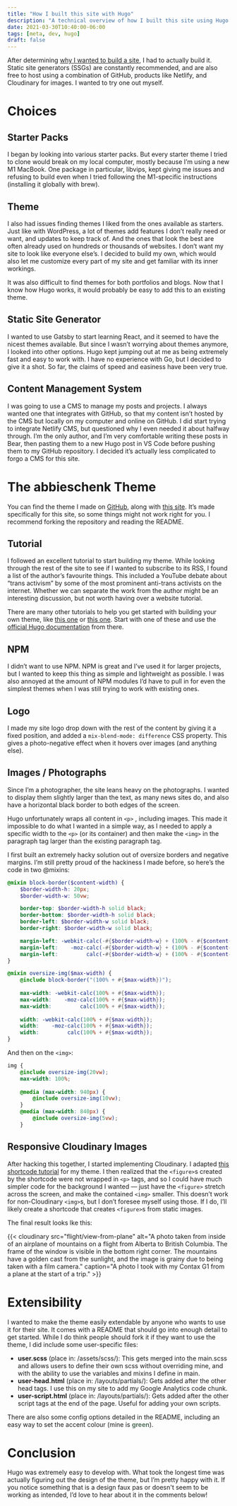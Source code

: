 ```yaml
---
title: "How I built this site with Hugo"
description: "A technical overview of how I built this site using Hugo and a custom theme."
date: 2021-03-30T10:40:00-06:00
tags: [meta, dev, hugo]
draft: false
---
```

After determining [why I wanted to build a site](/posts/why-built-site/), I had to actually build it. Static site generators (SSGs) are constantly recommended, and are also free to host using a combination of GitHub, products like Netlify, and Cloudinary for images. I wanted to try one out myself.

# Choices
## Starter Packs
I began by looking into various starter packs.  But every starter theme I tried to clone would break on my local computer, mostly because I’m using a new M1 MacBook. One package in particular, libvips, kept giving me issues and refusing to build even when I tried following the M1-specific instructions (installing it globally with brew).

## Theme
I also had issues finding themes I liked from the ones available as starters. Just like with WordPress, a lot of themes add features I don’t really need or want, and updates to keep track of. And the ones that look the best are often already used on hundreds or thousands of websites. I don’t want my site to look like everyone else’s. I decided to build my own, which would also let me customize every part of my site and get familiar with its inner workings.

It was also difficult to find themes for both portfolios and blogs. Now that I know how Hugo works, it would probably be easy to add this to an existing theme.

## Static Site Generator
I wanted to use Gatsby to start learning React, and it seemed to have the nicest themes available. But since I wasn’t worrying about themes anymore, I looked into other options. Hugo kept jumping out at me as being extremely fast and easy to work with. I have no experience with Go, but I decided to give it a shot. So far, the claims of speed and easiness have been very true.

## Content Management System
I was going to use a CMS to manage my posts and projects. I always wanted one that integrates with GitHub, so that my content isn’t hosted by the CMS but locally on my computer and online on GitHub. I did start trying to integrate Netlify CMS, but questioned why I even needed it about halfway through. I’m the only author, and I’m very comfortable writing these posts in Bear, then pasting them to a new Hugo post in VS Code before pushing them to my GitHub repository. I decided it’s actually less complicated to forgo a CMS for this site.

# The abbieschenk Theme
You can find the theme I made on [GitHub](https://github.com/abbieschenk/hugo-theme-abbieschenk), along with [this site](https://github.com/abbieschenk/abbieschenk.com). It’s made specifically for this site, so some things might not work right for you. I recommend forking the repository and reading the README.

## Tutorial
I followed an excellent tutorial to start building my theme. While looking through the rest of the site to see if I wanted to subscribe to its RSS, I found a list of the author’s favourite things. This included a YouTube debate about “trans activism” by some of the most prominent anti-trans activists on the internet. Whether we can separate the work from the author might be an interesting discussion, but not worth having over a website tutorial.

There are many other tutorials to help you get started with building your own theme, like [this one](https://retrolog.io/blog/creating-a-hugo-theme-from-scratch/) or [this one](https://pakstech.com/blog/create-hugo-theme/). Start with one of these and use the [official Hugo documentation](https://gohugo.io/documentation/) from there.

## NPM
I didn’t want to use NPM. NPM is great and I’ve used it for larger projects, but I wanted to keep this thing as simple and lightweight as possible. I was also annoyed at the amount of NPM modules I’d have to pull in for even the simplest themes when I was still trying to work with existing ones.

## Logo
I made my site logo drop down with the rest of the content by giving it a fixed position, and added a `mix-blend-mode: difference` CSS property. This gives a photo-negative effect when it hovers over images (and anything else).

## Images / Photographs
Since I’m a photographer, the site leans heavy on the photographs. I wanted to display them slightly larger than the text, as many news sites do, and also have a horizontal black border to both edges of the screen.

Hugo unfortunately wraps all content in  `<p>` , including images. This made it impossible to do what I wanted in a simple way, as I needed to apply a specific width to the `<p>` (or its container) and then make the `<img>` in the paragraph tag larger than the existing paragraph tag.

I first built an extremely hacky solution out of oversize borders and negative margins. I’m still pretty proud of the hackiness I made before, so here’s the code in two @mixins:

```scss
@mixin block-border($content-width) {
    $border-width-h: 20px;
    $border-width-w: 50vw;

    border-top: $border-width-h solid black;
    border-bottom: $border-width-h solid black;
    border-left: $border-width-w solid black;
    border-right: $border-width-w solid black;

    margin-left: -webkit-calc(-#{$border-width-w} + (100% - #{$content-width})/2);
    margin-left:    -moz-calc(-#{$border-width-w} + (100% - #{$content-width})/2);
    margin-left:         calc(-#{$border-width-w} + (100% - #{$content-width})/2); 
}

@mixin oversize-img($max-width) {
    @include block-border("(100% + #{$max-width})");
    
    max-width: -webkit-calc(100% + #{$max-width});
    max-width:    -moz-calc(100% + #{$max-width});
    max-width:         calc(100% + #{$max-width}); 
    
    width: -webkit-calc(100% + #{$max-width});
    width:    -moz-calc(100% + #{$max-width});
    width:         calc(100% + #{$max-width}); 
}

```

And then on the `<img>`: 
```scss
img {
    @include oversize-img(20vw);
	max-width: 100%;
    
    @media (max-width: 940px) {
        @include oversize-img(10vw);
    }
	@media (max-width: 840px) {
		@include oversize-img(5vw);
	}
```

## Responsive Cloudinary Images
After hacking this together, I started implementing Cloudinary. I adapted [this shortcode tutorial](https://harrycresswell.com/articles/cloudinary/) for my theme. I then realized that the `<figure>`s created by the shortcode were not wrapped in `<p>` tags, and so I could have much simpler code for the background I wanted — just have the `<figure>` stretch across the screen, and make the contained `<img>` smaller. This doesn’t work for non-Cloudinary  `<img>`s, but I don’t foresee myself using those. If I do, I’ll likely create a shortcode that creates `<figure>`s from static images.

The final result looks lke this:

{{< cloudinary src="flight/view-from-plane" alt="A photo taken from inside of an airplane of mountains on a flight from Alberta to British Columbia. The frame of the window is visible in the bottom right corner. The mountains have a golden cast from the sunlight, and the image is grainy due to being taken with a film camera." caption="A photo I took with my Contax G1 from a plane at the start of a trip." >}}

# Extensibility
I wanted to make the theme easily extendable by anyone who wants to use it for their site. It comes with a README that should go into enough detail to get started. While I do think people should fork it if they want to use the theme, I did include some user-specific files:

* **user.scss** (place in: /assets/scss/): This gets merged into the main.scss and allows users to define their own scss without overriding mine, and with the ability to use the variables and mixins I define in main.
* **user-head.html** (place in: /layouts/partials/): Gets added after the other head tags. I use this on my site to add my Google Analytics code chunk.
* **user-script.html** (place in: /layouts/partials/): Gets added after the other script tags at the end of the page. Useful for adding your own scripts.

There are also some config options detailed in the README, including an easy way to set the accent colour (mine is <span style="color:#53705C;font-weight:bold">green</span>).

# Conclusion
Hugo was extremely easy to develop with. What took the longest time was actually figuring out the design of the theme, but I’m pretty happy with it. If you notice something that is a design faux pas or doesn't seem to be working as intended, I’d love to hear about it in the comments below!